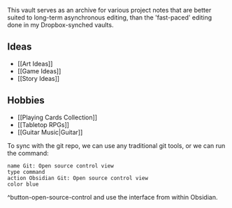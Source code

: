 This vault serves as an archive for various project notes that are better suited to long-term asynchronous editing, than the 'fast-paced' editing done in my Dropbox-synched vaults.
## Ideas
- [[Art Ideas]]
- [[Game Ideas]]
- [[Story Ideas]]
## Hobbies
- [[Playing Cards Collection]]
- [[Tabletop RPGs]]
- [[Guitar Music|Guitar]]

To sync with the git repo, we can use any traditional git tools, or we can run the command: 
```button
name Git: Open source control view
type command
action Obsidian Git: Open source control view
color blue
```
^button-open-source-control
and use the interface from within Obsidian.